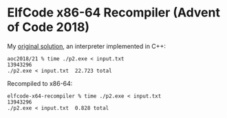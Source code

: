 
ElfCode x86-64 Recompiler (Advent of Code 2018)
===============================================

My [original solution](https://github.com/usrlocalben/aoc2018/blob/master/21/p2.cxx), an interpreter implemented in C++:
```
aoc2018/21 % time ./p2.exe < input.txt
13943296
./p2.exe < input.txt  22.723 total
```

Recompiled to x86-64:
```
elfcode-x64-recompiler % time ./p2.exe < input.txt
13943296
./p2.exe < input.txt  0.828 total
```
